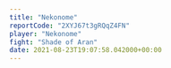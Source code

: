 ```yaml
---
title: "Nekonome"
reportCode: "2XYJ67t3gRQqZ4FN"
player: "Nekonome"
fight: "Shade of Aran"
date: 2021-08-23T19:07:58.042000+00:00
---
```

